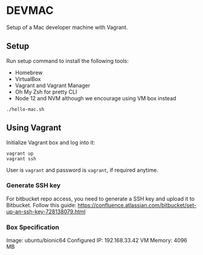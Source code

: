 # DEVMAC

Setup of a Mac developer machine with Vagrant.

## Setup

Run setup command to install the following tools:

- Homebrew
- VirtualBox
- Vagrant and Vagrant Manager
- Oh My Zsh for pretty CLI
- Node 12 and NVM although we encourage using VM box instead

```
./hello-mac.sh
```

## Using Vagrant

Initialize Vagrant box and log into it:

```
vagrant up
vagrant ssh
```

User is `vagrant` and password is `vagrant`, if required anytime.

### Generate SSH key

For bitbucket repo access, you need to generate a SSH key and upload it to Bitbucket. Follow this guide: https://confluence.atlassian.com/bitbucket/set-up-an-ssh-key-728138079.html

### Box Specification

Image: ubuntu/bionic64
Configured IP: 192.168.33.42
VM Memory: 4096 MB
